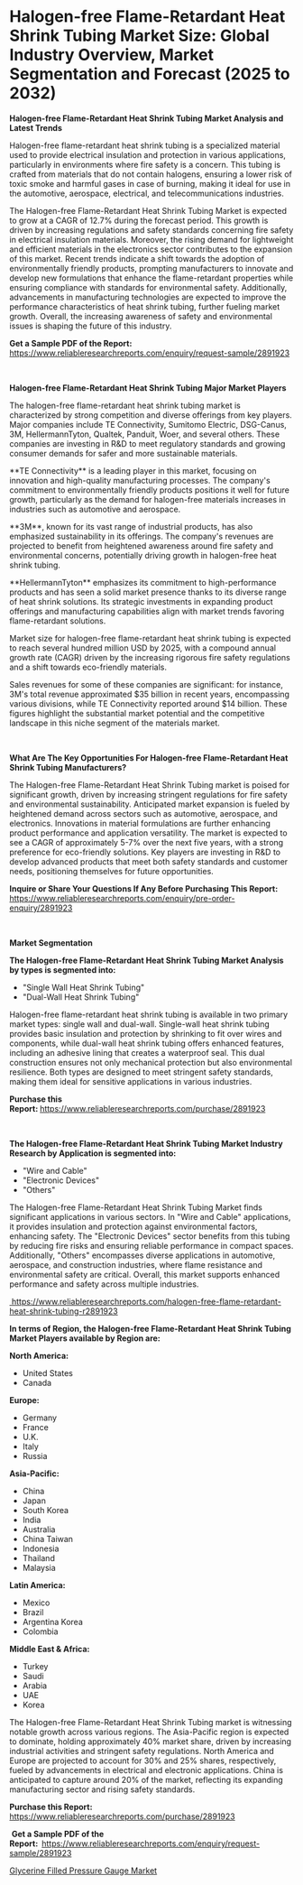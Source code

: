 <p><h1>Halogen-free Flame-Retardant Heat Shrink Tubing Market Size: Global Industry Overview, Market Segmentation and Forecast (2025 to 2032)</h1></p><p><strong>Halogen-free Flame-Retardant Heat Shrink Tubing Market Analysis and Latest Trends</strong></p>
<p><p>Halogen-free flame-retardant heat shrink tubing is a specialized material used to provide electrical insulation and protection in various applications, particularly in environments where fire safety is a concern. This tubing is crafted from materials that do not contain halogens, ensuring a lower risk of toxic smoke and harmful gases in case of burning, making it ideal for use in the automotive, aerospace, electrical, and telecommunications industries.</p><p>The Halogen-free Flame-Retardant Heat Shrink Tubing Market is expected to grow at a CAGR of 12.7% during the forecast period. This growth is driven by increasing regulations and safety standards concerning fire safety in electrical insulation materials. Moreover, the rising demand for lightweight and efficient materials in the electronics sector contributes to the expansion of this market. Recent trends indicate a shift towards the adoption of environmentally friendly products, prompting manufacturers to innovate and develop new formulations that enhance the flame-retardant properties while ensuring compliance with standards for environmental safety. Additionally, advancements in manufacturing technologies are expected to improve the performance characteristics of heat shrink tubing, further fueling market growth. Overall, the increasing awareness of safety and environmental issues is shaping the future of this industry.</p></p>
<p><strong>Get a Sample PDF of the Report:&nbsp;</strong> <a href="https://www.reliableresearchreports.com/enquiry/request-sample/2891923?utm_campaign=2714&utm_medium=2&utm_source=Github&utm_content=ia&utm_term=14032025&utm_id=halogen-free-flame-retardant-heat-shrink-tubing">https://www.reliableresearchreports.com/enquiry/request-sample/2891923</a></p>
<p>&nbsp;</p>
<p><strong>Halogen-free Flame-Retardant Heat Shrink Tubing Major Market Players</strong></p>
<p><p>The halogen-free flame-retardant heat shrink tubing market is characterized by strong competition and diverse offerings from key players. Major companies include TE Connectivity, Sumitomo Electric, DSG-Canus, 3M, HellermannTyton, Qualtek, Panduit, Woer, and several others. These companies are investing in R&D to meet regulatory standards and growing consumer demands for safer and more sustainable materials.</p><p>**TE Connectivity** is a leading player in this market, focusing on innovation and high-quality manufacturing processes. The company's commitment to environmentally friendly products positions it well for future growth, particularly as the demand for halogen-free materials increases in industries such as automotive and aerospace.</p><p>**3M**, known for its vast range of industrial products, has also emphasized sustainability in its offerings. The company's revenues are projected to benefit from heightened awareness around fire safety and environmental concerns, potentially driving growth in halogen-free heat shrink tubing.</p><p>**HellermannTyton** emphasizes its commitment to high-performance products and has seen a solid market presence thanks to its diverse range of heat shrink solutions. Its strategic investments in expanding product offerings and manufacturing capabilities align with market trends favoring flame-retardant solutions.</p><p>Market size for halogen-free flame-retardant heat shrink tubing is expected to reach several hundred million USD by 2025, with a compound annual growth rate (CAGR) driven by the increasing rigorous fire safety regulations and a shift towards eco-friendly materials.</p><p>Sales revenues for some of these companies are significant: for instance, 3M's total revenue approximated $35 billion in recent years, encompassing various divisions, while TE Connectivity reported around $14 billion. These figures highlight the substantial market potential and the competitive landscape in this niche segment of the materials market.</p></p>
<p>&nbsp;</p>
<p><strong>What Are The Key Opportunities For Halogen-free Flame-Retardant Heat Shrink Tubing Manufacturers?</strong></p>
<p><p>The Halogen-free Flame-Retardant Heat Shrink Tubing market is poised for significant growth, driven by increasing stringent regulations for fire safety and environmental sustainability. Anticipated market expansion is fueled by heightened demand across sectors such as automotive, aerospace, and electronics. Innovations in material formulations are further enhancing product performance and application versatility. The market is expected to see a CAGR of approximately 5-7% over the next five years, with a strong preference for eco-friendly solutions. Key players are investing in R&D to develop advanced products that meet both safety standards and customer needs, positioning themselves for future opportunities.</p></p>
<p><strong>Inquire or Share Your Questions If Any Before Purchasing This Report:</strong> <a href="https://www.reliableresearchreports.com/enquiry/pre-order-enquiry/2891923?utm_campaign=2714&utm_medium=2&utm_source=Github&utm_content=ia&utm_term=14032025&utm_id=halogen-free-flame-retardant-heat-shrink-tubing">https://www.reliableresearchreports.com/enquiry/pre-order-enquiry/2891923</a></p>
<p>&nbsp;</p>
<p><strong>Market Segmentation</strong></p>
<p><strong>The Halogen-free Flame-Retardant Heat Shrink Tubing Market Analysis by types is segmented into:</strong></p>
<p><ul><li>"Single Wall Heat Shrink Tubing"</li><li>"Dual-Wall Heat Shrink Tubing"</li></ul></p>
<p><p>Halogen-free flame-retardant heat shrink tubing is available in two primary market types: single wall and dual-wall. Single-wall heat shrink tubing provides basic insulation and protection by shrinking to fit over wires and components, while dual-wall heat shrink tubing offers enhanced features, including an adhesive lining that creates a waterproof seal. This dual construction ensures not only mechanical protection but also environmental resilience. Both types are designed to meet stringent safety standards, making them ideal for sensitive applications in various industries.</p></p>
<p><strong>Purchase this Report:&nbsp;</strong><a href="https://www.reliableresearchreports.com/purchase/2891923?utm_campaign=2714&utm_medium=2&utm_source=Github&utm_content=ia&utm_term=14032025&utm_id=halogen-free-flame-retardant-heat-shrink-tubing">https://www.reliableresearchreports.com/purchase/2891923</a></p>
<p>&nbsp;</p>
<p><strong>The Halogen-free Flame-Retardant Heat Shrink Tubing Market Industry Research by Application is segmented into:</strong></p>
<p><ul><li>"Wire and Cable"</li><li>"Electronic Devices"</li><li>"Others"</li></ul></p>
<p><p>The Halogen-free Flame-Retardant Heat Shrink Tubing Market finds significant applications in various sectors. In "Wire and Cable" applications, it provides insulation and protection against environmental factors, enhancing safety. The "Electronic Devices" sector benefits from this tubing by reducing fire risks and ensuring reliable performance in compact spaces. Additionally, "Others" encompasses diverse applications in automotive, aerospace, and construction industries, where flame resistance and environmental safety are critical. Overall, this market supports enhanced performance and safety across multiple industries.</p></p>
<p><a href="https://www.reliableresearchreports.com/halogen-free-flame-retardant-heat-shrink-tubing-r2891923?utm_campaign=2714&utm_medium=2&utm_source=Github&utm_content=ia&utm_term=14032025&utm_id=halogen-free-flame-retardant-heat-shrink-tubing">&nbsp;https://www.reliableresearchreports.com/halogen-free-flame-retardant-heat-shrink-tubing-r2891923</a></p>
<p><strong>In terms of Region, the Halogen-free Flame-Retardant Heat Shrink Tubing Market Players available by Region are:</strong></p>
<p>
    <p> <strong> North America: </strong>
        <ul>
            <li>United States</li>
            <li>Canada</li>
        </ul>
        </p> 
    <p> <strong> Europe: </strong>
        <ul>
            <li>Germany</li>
            <li>France</li>
            <li>U.K.</li>
            <li>Italy</li>
            <li>Russia</li>
        </ul>
        </p> 
    <p> <strong> Asia-Pacific: </strong>
        <ul>
            <li>China</li>
            <li>Japan</li>
            <li>South Korea</li>
            <li>India</li>
            <li>Australia</li>
            <li>China Taiwan</li>
            <li>Indonesia</li>
            <li>Thailand</li>
            <li>Malaysia</li>
        </ul>
        </p> 
    <p> <strong> Latin America: </strong>
        <ul>
            <li>Mexico</li>
            <li>Brazil</li>
            <li>Argentina Korea</li>
            <li>Colombia</li>
        </ul>
        </p> 
    <p> <strong> Middle East & Africa: </strong>
        <ul>
            <li>Turkey</li>
            <li>Saudi</li>
            <li>Arabia</li>
            <li>UAE</li>
            <li>Korea</li>
        </ul>
    </p>
    </p>
<p><p>The Halogen-free Flame-Retardant Heat Shrink Tubing market is witnessing notable growth across various regions. The Asia-Pacific region is expected to dominate, holding approximately 40% market share, driven by increasing industrial activities and stringent safety regulations. North America and Europe are projected to account for 30% and 25% shares, respectively, fueled by advancements in electrical and electronic applications. China is anticipated to capture around 20% of the market, reflecting its expanding manufacturing sector and rising safety standards.</p></p>
<p><strong>Purchase this Report: </strong><a href="https://www.reliableresearchreports.com/purchase/2891923?utm_campaign=2714&utm_medium=2&utm_source=Github&utm_content=ia&utm_term=14032025&utm_id=halogen-free-flame-retardant-heat-shrink-tubing">https://www.reliableresearchreports.com/purchase/2891923</a></p>
<p>&nbsp;<strong>Get a Sample PDF of the Report:&nbsp;&nbsp;</strong><a href="https://www.reliableresearchreports.com/enquiry/request-sample/2891923?utm_campaign=2714&utm_medium=2&utm_source=Github&utm_content=ia&utm_term=14032025&utm_id=halogen-free-flame-retardant-heat-shrink-tubing">https://www.reliableresearchreports.com/enquiry/request-sample/2891923</a></p>
<p><strong></strong></p>
<p><p><a href="https://github.com/nabadeneme/Market-Research-Report-List-1/blob/main/glycerine-filled-pressure-gauge-market.md?utm_campaign=2714&utm_medium=2&utm_source=Github&utm_content=ia&utm_term=14032025&utm_id=halogen-free-flame-retardant-heat-shrink-tubing">Glycerine Filled Pressure Gauge Market</a></p></p>